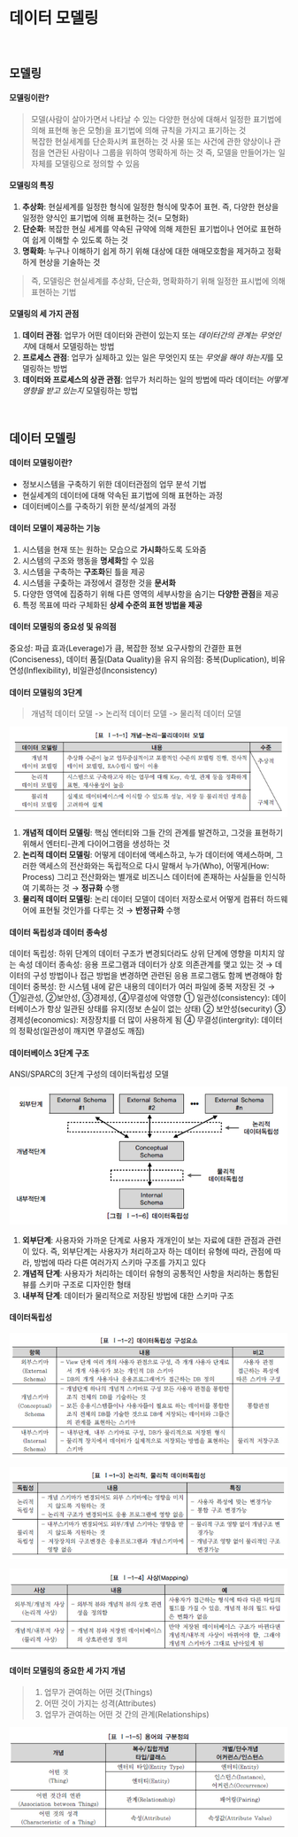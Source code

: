 # 데이터 모델링
<br/>

## 모델링
#### 모델링이란?
> 모델(사람이 살아가면서 나타날 수 있는 다양한 현상에 대해서 일정한 표기법에 의해 표현해 놓은 모형)을 표기법에 의해 규칙을 가지고 표기하는 것   
> 복잡한 현실세계를 단순화시켜 표현하는 것
> 사물 또는 사건에 관한 양상이나 관점을 연관된 사람이나 그룹을 위하여 명확하게 하는 것
> 즉, 모델을 만들어가는 일 자체를 모델링으로 정의할 수 있음

#### 모델링의 특징
1. **추상화**: 현실세계를 일정한 형식에 일정한 형식에 맞추어 표현. 즉, 다양한 현상을 일정한 양식인 표기법에 의해 표현하는 것(= 모형화)
2. **단순화**: 복잡한 현실 세계를 약속된 규약에 의해 제한된 표기법이나 언어로 표현하여 쉽게 이해할 수 있도록 하는 것
3. **명확화**: 누구나 이해하기 쉽게 하기 위해 대상에 대한 애매모호함을 제거하고 정확하게 현상을 기술하는 것
> 즉, 모델링은 현실세계를 추상화, 단순화, 명확화하기 위해 일정한 표시법에 의해 표현하는 기법

#### 모델링의 세 가지 관점
1. **데이터 관점**: 업무가 어떤 데이터와 관련이 있는지 또는 *데이터간의 관계는 무엇인지*에 대해서 모델링하는 방법
2. **프로세스 관점**: 업무가 실제하고 있는 일은 무엇인지 또는 *무엇을 해야 하는지*를 모델링하는 방법
3. **데이터와 프로세스의 상관 관점**: 업무가 처리하는 일의 방법에 따라 데이터는 *어떻게 영향을 받고 있는지* 모델링하는 방법
<br/>

## 데이터 모델링
#### 데이터 모델링이란?
* 정보시스템을 구축하기 위한 데이터관점의 업무 분석 기법
* 현실세계의 데이터에 대해 약속된 표기법에 의해 표현하는 과정
* 데이터베이스를 구축하기 위한 분석/설계의 과정

#### 데이터 모델이 제공하는 기능
1. 시스템을 현재 또는 원하는 모습으로 **가시화**하도록 도와줌
2. 시스템의 구조와 행동을 **명세화**할 수 있음
3. 시스템을 구축하는 **구조화**된 틀을 제공
4. 시스템을 구춪하는 과정에서 결정한 것을 **문서화**
5. 다양한 영역에 집중하기 위해 다른 영역의 세부사항을 숨기는 **다양한 관점**을 제공
6. 특정 목표에 따라 구체화된 **상세 수준의 표현 방법을 제공**

#### 데이터 모델링의 중요성 및 유의점
중요성: 파급 효과(Leverage)가 큼, 복잡한 정보 요구사항의 간결한 표현(Conciseness), 데이터 품질(Data Quality)을 유지
유의점: 중복(Duplication), 비유연성(Inflexibility), 비일관성(Inconsistency)

#### 데이터 모델링의 3단계
> 개념적 데이터 모델 -> 논리적 데이터 모델 -> 물리적 데이터 모델

![데이터 모델링 3단계](./images/데이터%20모델링%203단계.jpg)
1. **개념적 데이터 모델링**: 핵심 엔터티와 그들 간의 관계를 발견하고, 그것을 표현하기 위해서 엔터티-관계 다이어그램을 생성하는 것
2. **논리적 데이터 모델링**: 어떻게 데이터에 액세스하고, 누가 데이터에 액세스하며, 그러한 액세스의 전산화와는 독립적으로 다시 말해서 누가(Who), 어떻게(How: Process) 그리고 전산화와는 별개로 비즈니스 데이터에 존재하는 사실들을 인식하여 기록하는 것 → **정규화** 수행
3. **물리적 데이터 모델링**: 논리 데이터 모델이 데이터 저장소로서 어떻게 컴퓨터 하드웨어에 표현될 것인가를 다루는 것 → **반정규화** 수행

#### 데이터 독립성과 데이터 종속성
데이터 독립성: 하위 단계의 데이터 구조가 변경되더라도 상위 단계에 영향을 미치지 않는 속성
데이터 종속성: 응용 프로그램과 데이터가 상호 의존관계를 맺고 있는 것 → 데이터의 구성 방법이나 접근 방법을 변경하면 관련된 응용 프로그램도 함께 변경해야 함
데이터 중복성: 한 시스템 내에 같은 내용의 데이터가 여러 파일에 중복 저장된 것 → ①일관성, ②보안성, ③경제성, ④무결성에 악영향
  ① 일관성(consistency): 데이터베이스가 항상 일관된 상태를 유지(정보 손실이 없는 상태)
  ② 보안성(security)
  ③ 경제성(economics): 저장장치를 더 많이 사용하게 됨
  ④ 무결성(intergrity): 데이터의 정확성(일관성이 깨지면 무결성도 깨짐)

#### 데이터베이스 3단계 구조
ANSI/SPARC의 3단계 구성의 데이터독립성 모델

![데이터독립성](./images/데이터독립성.jpg)
1. **외부단계**: 사용자와 가까운 단계로 사용자 개개인이 보는 자료에 대한 관점과 관련이 있다. 즉, 외부단계는 사용자가 처리하고자 하는 데이터 유형에 따라, 관점에 따라, 방법에 따라 다른 여러가지 스키마 구조를 가지고 있다
2. **개념적 단계**: 사용자가 처리하는 데이터 유형의 공통적인 사항을 처리하는 통합된 뷰를 스키마 구조로 디자인한 형태
3. **내부적 단계**: 데이터가 물리적으로 저장된 방법에 대한 스키마 구조

#### 데이터독립성

![데이터독립성 구성요소](./images/데이터독립성%20요소.jpg)

![데이터 독립성 2종류](./images/데이터독립성2.jpg)

![사상(Mapping)](./images/사상.jpg)

#### 데이터 모델링의 중요한 세 가지 개념
> 1) 업무가 관여하는 어떤 것(Things)
> 2) 어떤 것이 가지는 성격(Attributes)
> 3) 업무가 관여하는 어떤 것 간의 관계(Relationships)

![용어 구분](./images/용어%20정리.jpg)
